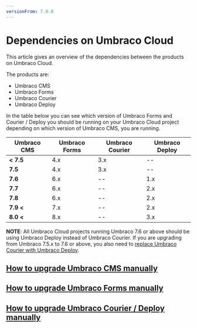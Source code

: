 ```yaml
---
versionFrom: 7.0.0
---
```


# Dependencies on Umbraco Cloud

This article gives an overview of the dependencies between the products on Umbraco Cloud.

The products are: 

* Umbraco CMS
* Umbraco Forms
* Umbraco Courier
* Umbraco Deploy

In the table below you can see which version of Umbraco Forms and Courier / Deploy you should be running on your Umbraco Cloud project depending on which version of Umbraco CMS, you are running.

|Umbraco CMS   |Umbraco Forms   |Umbraco Courier   |Umbraco Deploy   |
|--------------|----------------|------------------|-----------------|
|**< 7.5**     |4.x             |3.x               |--               |
|**7.5**       |4.x             |3.x               |--               |
|**7.6**       |6.x             |--                |1.x              |
|**7.7**       |6.x             |--                |2.x              |
|**7.8**       |6.x             |--                |2.x              |
|**7.9 <**     |7.x             |--                |2.x              |
|**8.0 <**     |8.x             |--                |3.x              |

**NOTE**: All Umbraco Cloud projects running Umbraco 7.6 or above should be using Umbraco Deploy instead of Umbraco Courier. If you are upgrading from Umbraco 7.5.x to 7.6 or above, you also need to [replace Umbraco Courier with Umbraco Deploy](../Moving-from-Courier-to-Deploy).

## [How to upgrade Umbraco CMS manually](../Manual-Upgrades/Manual-CMS-upgrade.md)

## [How to upgrade Umbraco Forms manually](https://our.umbraco.com/documentation/Add-ons/UmbracoForms/Installation/ManualUpgrade)

## [How to upgrade Umbraco Courier / Deploy manually](../Manual-upgrades/Manual-Deploy-and-Courier-Upgrade)
